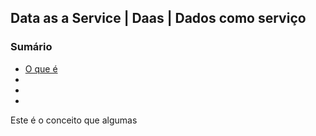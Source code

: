 ## Data as a Service | Daas | Dados como serviço

### Sumário
- [O que é ]()
- []()
- []()
- []()

 

Este é o conceito que algumas 